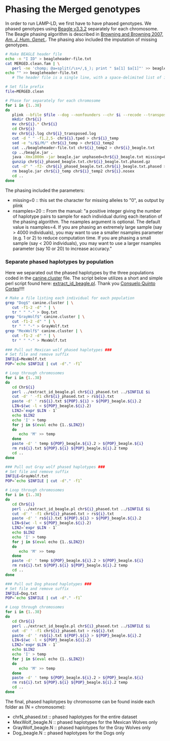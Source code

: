 # Phasing the Merged genotypes
In order to run LAMP-LD, we first have to have phased genotypes.  We phased genotypes using [Beagle v3.3.2](http://faculty.washington.edu/browning/beagle/b3.html) separately for each chromosome.  The Beagle phasing algorithm is described in [Browning and Browning 2007, *Am. J. Hum. Genet.*](http://www.sciencedirect.com/science/article/pii/S0002929707638828?via%3Dihub).  The phasing also included the imputation of missing genotypes.

```bash
# Make BEAGLE header file
echo -n "I ID" > beagleheader-file.txt
cat MERGED.clean.fam | \
   perl -ne 'chomp; @a=split(/\s+/,$_); print " $a[1] $a[1]"' >> beagleheader-file.txt
echo "" >> beagleheader-file.txt
   # The header file is a single line, with a space-delimited list of individual IDs (2 columns per individual)

# Set file prefix
file=MERGED.clean

# Phase for separately for each chromosome
for i in {1..38}
do
   plink --bfile $file --dog --nonfounders --chr $i --recode --transpose --out chr$i --noweb;
   mkdir Chr${i}
   mv chr${i}.* Chr${i}
   cd Chr${i}
   mv chr${i}.log chr${i}_transposed.log
   cut -d " " -f1,2,5- chr${i}.tped > chr${i}_temp
   sed -e "s/$i/M/" chr${i}_temp > chr${i}_temp2
   cat ../beagleheader-file.txt chr${i}_temp2 > chr${i}_beagle.txt
   cp ../beagle.jar .
   java -Xmx1000m -jar beagle.jar unphased=chr${i}_beagle.txt missing=0 nsamples=20 out=chr${i}_phased_beagle.txt
   gunzip chr${i}_phased_beagle.txt.chr${i}_beagle.txt.phased.gz
   cut -d" " -f2- chr${i}_phased_beagle.txt.chr${i}_beagle.txt.phased > chr${i}_phased.txt
   rm beagle.jar chr${i}_temp chr${i}_temp2 chr${i}.nosex
   cd ..
done
```

The phasing included the parameters:
- missing=0  :: this set the character for missing alleles to "0", as output by plink
- nsamples=20 :: From the manual: "a positive integer giving the number of haplotype pairs to sample for each individual during each iteration of the phasing algorithm. The nsamples argument is optional. The default value is nsamples=4. If you are phasing an extremely large sample (say > 4000 individuals), you may want to use a smaller nsamples parameter (e.g. 1 or 2) to reduce computation time. If you are phasing a small sample (say < 200 individuals), you may want to use a larger nsamples parameter (say 10 or 20) to increase accuracy."

### Separate phased haplotypes by population
Here we separated out the phased haplotypes by the three populations coded in the [canine.cluster](./Data/canine.cluster) file.  The script below utilizes a short and simple perl script found here: [extract_id_beagle.pl](./Data/extract_id_beagle.pl).  Thank you [Consuelo Quinto Cortes](https://github.com/cdquinto)!!!!

```bash
# Make a file listing each individual for each population
grep "Dog$" canine.cluster | \
   cut -f1-2 -d" " | \
   tr " " "-" > Dog.txt
grep "GrayWolf$" canine.cluster | \
   cut -f1-2 -d" " | \
   tr " " "-" > GrayWolf.txt
grep "MexWolf$" canine.cluster | \
   cut -f1-2 -d" " | \
   tr " " "-" > MexWolf.txt
   
### Pull out Mexican wolf phased haplotypes ###
# Set file and remove suffix
INFILE=MexWolf.txt
POP=`echo $INFILE | cut -d"." -f1`

# Loop through chromosomes
for i in {1..38}
do 
   cd Chr${i}
   perl ../extract_id_beagle.pl chr${i}_phased.txt ../$INFILE $i
   cut -d' ' -f1 chr${i}_phased.txt > rs${i}.txt
   paste -d' ' rs${i}.txt ${POP}.${i} > ${POP}_beagle.${i}.2
   LIN=$(wc -l < ${POP}_beagle.${i}.2)
   LIN2=`expr $LIN - 1` 
   echo $LIN2
   echo 'I' > temp
   for j in $(eval echo {1..$LIN2})
   do
      echo 'M' >> temp
   done
   paste -d' ' temp ${POP}_beagle.${i}.2 > ${POP}_beagle.${i}
   rm rs${i}.txt ${POP}.${i} ${POP}_beagle.${i}.2 temp
   cd ..
done

### Pull out Gray wolf phased haplotypes ###
# Set file and remove suffix
INFILE=GrayWolf.txt
POP=`echo $INFILE | cut -d"." -f1`

# Loop through chromosomes
for i in {1..38}
do 
   cd Chr${i}
   perl ../extract_id_beagle.pl chr${i}_phased.txt ../$INFILE $i
   cut -d' ' -f1 chr${i}_phased.txt > rs${i}.txt
   paste -d' ' rs${i}.txt ${POP}.${i} > ${POP}_beagle.${i}.2
   LIN=$(wc -l < ${POP}_beagle.${i}.2)
   LIN2=`expr $LIN - 1` 
   echo $LIN2
   echo 'I' > temp
   for j in $(eval echo {1..$LIN2})
   do
      echo 'M' >> temp
   done
   paste -d' ' temp ${POP}_beagle.${i}.2 > ${POP}_beagle.${i}
   rm rs${i}.txt ${POP}.${i} ${POP}_beagle.${i}.2 temp
   cd ..
done

### Pull out Dog phased haplotypes ###
# Set file and remove suffix
INFILE=Dog.txt
POP=`echo $INFILE | cut -d"." -f1`

# Loop through chromosomes
for i in {1..38}
do 
   cd Chr${i}
   perl ../extract_id_beagle.pl chr${i}_phased.txt ../$INFILE $i
   cut -d' ' -f1 chr${i}_phased.txt > rs${i}.txt
   paste -d' ' rs${i}.txt ${POP}.${i} > ${POP}_beagle.${i}.2
   LIN=$(wc -l < ${POP}_beagle.${i}.2)
   LIN2=`expr $LIN - 1` 
   echo $LIN2
   echo 'I' > temp
   for j in $(eval echo {1..$LIN2})
   do
      echo 'M' >> temp
   done
   paste -d' ' temp ${POP}_beagle.${i}.2 > ${POP}_beagle.${i}
   rm rs${i}.txt ${POP}.${i} ${POP}_beagle.${i}.2 temp
   cd ..
done
```
The final, phased haplotypes by chromosome can be found inside each folder as (N = chromosome):
- chrN\_phased.txt  :: phased haplotypes for the entire dataset
- MexWolf\_beagle.N  :: phased haplotypes for the Mexican Wolves only
- GrayWolf\_beagle.N  :: phased haplotypes for the Gray Wolves only
- Dog\_beagle.N  :: phased haplotypes for the Dogs only
